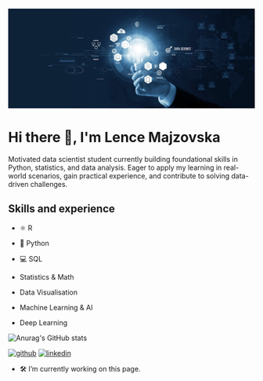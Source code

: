 ![Data Scientist student](https://github.com/lencemajzovska/lencemajzovska/blob/main/1678727160674.jpg)

# Hi there 👋, I'm Lence Majzovska
Motivated data scientist student currently building foundational skills in Python, statistics, and data analysis. 
Eager to apply my learning in real-world scenarios, gain practical experience, and contribute to solving data-driven challenges.

## Skills and experience
* ⚛️ R
* 🐍 Python
* 💻 SQL 

* Statistics & Math
* Data Visualisation
* Machine Learning & AI
* Deep Learning

 
![Anurag's GitHub stats](https://github-readme-stats.vercel.app/api?username=lencemajzovska&show_icons=true&theme=transparent)

[<img src='https://cdn.jsdelivr.net/npm/simple-icons@3.0.1/icons/github.svg' alt='github' height='40'>](https://github.com/lencemajzovska)  [<img src='https://cdn.jsdelivr.net/npm/simple-icons@3.0.1/icons/linkedin.svg' alt='linkedin' height='40'>](https://www.linkedin.com/in/www.linkedin.com/in/lence-majzovska-9837702a7/)  


- 🛠️ I’m currently working on this page.




